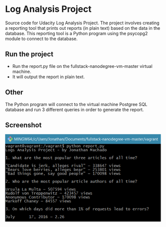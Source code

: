 # Log Analysis Project
Source code for Udacity Log Analysis Project.
The project involves creating a reporting tool that prints out reports (in plain text) based on the data in the database. This reporting tool is a Python program using the psycopg2 module to connect to the database.



## Run the project
* Run the report.py file on the fullstack-nanodegree-vm-master virtual machine.
* It will output the report in plain text.

## Other
The Python program will connect to the virtual machine Postgree SQL database and run 3 different queries in order to generate the report.

## Screenshot
![Alt text](https://raw.githubusercontent.com/jonathanfmachado/udacity-log-analysis/master/report_screenshot.png "Screenshot Sample")
